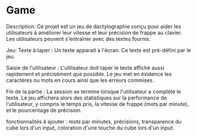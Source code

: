 # Game
Description:
Ce projet est un jeu de dactylographie conçu pour aider les utilisateurs à améliorer leur vitesse et leur précision de frappe au clavier. Les utilisateurs peuvent s'entraîner avec des textes fournis.

Jeu:
Texte à taper : Un texte apparait à l'écran. Ce texte est pré-défini par le jeu.

Saisie de l'utilisateur : L'utilisateur doit taper le texte affiché aussi rapidement et précisément que possible. Le jeu met en évidence les caractères ou mots en cours ainsi que les erreurs commises.

Fin de la partie : La session se termine lorsque l'utilisateur a complété le texte. Le jeu affichera alors des statistiques sur la performance de l'utilisateur, y compris le temps pris, la vitesse de frappe (mots par minute), et le pourcentage de précision.

fonctionnalités à ajouter : mots par minutes, précisions, transparence du cube lors d'un input, coloration d'une touche du cube lors d'un input.
